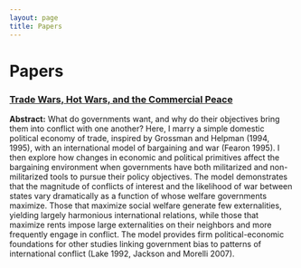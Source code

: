 ```yaml
---
layout: page
title: Papers
---
```


# Papers

### [Trade Wars, Hot Wars, and the Commercial Peace](https://brendancooley.github.io/papers/Cooley_twhw.pdf)

**Abstract:** What do governments want, and why do their objectives bring them into conflict with one another? Here, I marry a simple domestic political economy of trade, inspired by Grossman and Helpman (1994, 1995), with an international model of bargaining and war (Fearon 1995). I then explore how changes in economic and political primitives affect the bargaining environment when governments have both militarized and non-militarized tools to pursue their policy objectives. The model demonstrates that the magnitude of conflicts of interest and the likelihood of war between states vary dramatically as a function of whose welfare governments maximize. Those that maximize social welfare generate few externalities, yielding largely harmonious international relations, while those that maximize rents impose large externalities on their neighbors and more frequently engage in conflict. The model provides firm political-economic foundations for other studies linking government bias to patterns of international conflict (Lake 1992, Jackson and Morelli 2007). 

